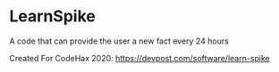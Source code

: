 # LearnSpike
A code that can provide the user a new fact every 24 hours

Created For CodeHax 2020: https://devpost.com/software/learn-spike
